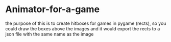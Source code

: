 # Animator-for-a-game
the purpose of this is to create hitboxes for games in pygame (rects), 
so you could draw the boxes above the images and it would export the rects to a json file with the same name as the image
